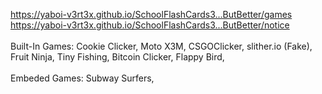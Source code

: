 https://yaboi-v3rt3x.github.io/SchoolFlashCards3...ButBetter/games
<br>
https://yaboi-v3rt3x.github.io/SchoolFlashCards3...ButBetter/notice
<br>
<br>
Built-In Games: Cookie Clicker, Moto X3M, CSGOClicker, slither.io (Fake), Fruit Ninja, Tiny Fishing, Bitcoin Clicker, Flappy Bird,
<br>
<br>
Embeded Games: Subway Surfers,
